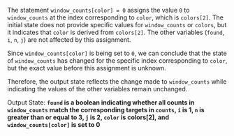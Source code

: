 The statement `window_counts[color] = 0` assigns the value `0` to `window_counts` at the index corresponding to `color`, which is `colors[2]`. The initial state does not provide specific values for `window_counts` or `colors`, but it indicates that `color` is derived from `colors[2]`. The other variables (`found`, `i`, `n`, `j`) are not affected by this assignment.

Since `window_counts[color]` is being set to `0`, we can conclude that the state of `window_counts` has changed for the specific index corresponding to `color`, but the exact value before this assignment is unknown.

Therefore, the output state reflects the change made to `window_counts` while indicating the values of the other variables remain unchanged.

Output State: **`found` is a boolean indicating whether all counts in `window_counts` match the corresponding targets in `counts`, `i` is 1, `n` is greater than or equal to 3, `j` is 2, `color` is colors[2], and `window_counts[color]` is set to 0**